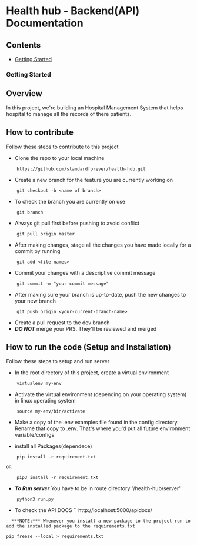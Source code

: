 # Health hub - Backend(API) Documentation

## Contents
- [Getting Started](#getting-started)

### Getting Started

## Overview
In this project, we're building an Hospital Management System that helps hospital to manage all the records of there patients.

## How to contribute
Follow these steps to contribute to this project
- Clone the repo to your local machine
```
	https://github.com/standardforever/health-hub.git
```
- Create a new branch for the feature you are currently working on
```
	git checkout -b <name of branch>
```
- To check the branch you are currently on use
```
	git branch
```
- Always git pull first before pushing to avoid conflict 
```
	git pull origin master
```
- After making changes, stage all the changes you have made locally for a commit by running 
```
	git add <file-names>
```
- Commit your changes with a descriptive commit message
```
	git commit -m "your commit message"
```
- After making sure your branch is up-to-date, push the new changes to your new branch
```
	git push origin <your-current-branch-name>
```
- Create a pull request to the dev branch
- ***DO NOT*** merge your PRS. They'll be reviewed and merged

## How to run the code (Setup and Installation)
Follow these steps to setup and run server

- In the root directory of this project, create a virtual environment
```
	virtualenv my-env
```
- Activate the virtual environment (depending on your operating system) in linux operating system
```
	source my-env/bin/activate
```
- Make a copy of the .env examples file found in the config directory. Rename that copy to .env. That's where you'd put all future environment variable/configs

- install all Packages(dependece) 
```
	pip install -r requirement.txt 
```
	OR
```
	pip3 install -r requirement.txt
```
- ***To Run server***  You have to be in route directory '/health-hub/server'
```
	python3 run.py
```
- To check the API DOCS
``
    http://localhost:5000/apidocs/
```
- ***NOTE:*** Whenever you install a new package to the project run to add the installed package to the requirements.txt
```
	pip freeze --local > requirements.txt
```

